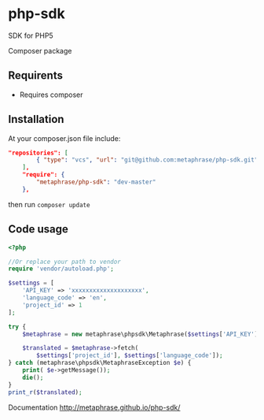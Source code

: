 # php-sdk
SDK for PHP5

Composer package

Requirents
-----------
* Requires composer

Installation
-----------
At your composer.json file include:

```json
"repositories": [
        { "type": "vcs", "url": "git@github.com:metaphrase/php-sdk.git" }
    ],
    "require": {
        "metaphrase/php-sdk": "dev-master"
    },
```

then run `composer update`

Code usage
-----------

```php
<?php

//Or replace your path to vendor
require 'vendor/autoload.php';

$settings = [
    'API_KEY' => 'xxxxxxxxxxxxxxxxxxxx',
    'language_code' => 'en',
    'project_id' => 1
];

try {
    $metaphrase = new metaphrase\phpsdk\Metaphrase($settings['API_KEY']);

    $translated = $metaphrase->fetch(
        $settings['project_id'], $settings['language_code']);
} catch (metaphrase\phpsdk\MetaphraseException $e) {
    print( $e->getMessage());
    die();
}
print_r($translated);
```

Documentation
http://metaphrase.github.io/php-sdk/